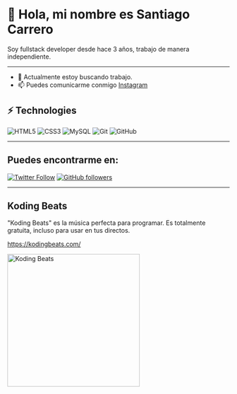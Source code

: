 # 👋 Hola, mi nombre es Santiago Carrero

Soy fullstack developer desde hace 3 años, trabajo de manera independiente.

-----

- 🔭 Actualmente estoy buscando trabajo.
- 📫 Puedes comunicarme conmigo [Instagram](https://instagram.com/_santicarrero_)

## ⚡ Technologies

![HTML5](https://img.shields.io/badge/-HTML5-E34F26?style=flat-square&logo=html5&logoColor=white)
![CSS3](https://img.shields.io/badge/-CSS3-1572B6?style=flat-square&logo=css3)
![MySQL](https://img.shields.io/badge/-MySQL-black?style=flat-square&logo=mysql)
![Git](https://img.shields.io/badge/-Git-black?style=flat-square&logo=git)
![GitHub](https://img.shields.io/badge/-GitHub-181717?style=flat-square&logo=github)

----

## Puedes encontrarme en:

[![Twitter Follow](https://img.shields.io/twitter/follow/kikopalomares?style=social)](https://www.instagram.com/_santicarrero_/)
[![GitHub followers](https://img.shields.io/github/followers/kikopalomares?style=social)](https://github.com/santicarrero)

----

## Koding Beats

"Koding Beats" es la música perfecta para programar. Es totalmente gratuita, incluso para usar en tus directos.

https://kodingbeats.com/

<a href="https://kodingbeats.com/" target="_blank">
  <img src="https://uploads-ssl.webflow.com/635a43cedfb493f965093248/63629f886d17fc69647a0284_portada_lista_reproduccion_kodingbeats-p-1080.jpg" alt="Koding Beats" width="300px"/>
</a>
